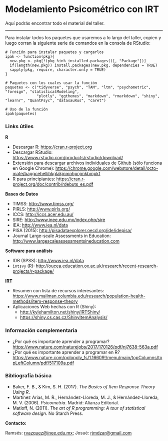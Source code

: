 # Modelamiento Psicométrico con IRT

Aquí podrás encontrar todo el material del taller.
***

Para instalar todos los paquetes que usaremos a lo largo del taller, copien y luego corran la siguiente serie de comandos en la consola de RStudio:

```
# Función para instalar paquetes y cargarlos
ipak <- function(pkg){
  new.pkg <- pkg[!(pkg %in% installed.packages()[, "Package"])]
  if(length(new.pkg)) install.packages(new.pkg, dependencies = TRUE)
  sapply(pkg, require, character.only = TRUE)
}

# Paquetes con los cuales usar la función
paquetes <- c("tidyverse", "psych", "TAM", "ltm", "psychometric", "foreign", "statisticalModeling", 
              "plotly", "ggthemes", "markdown", "rmarkdown", "shiny", "learnr", "QuantPsyc", "datasauRus", "caret")

# Uso de la función
ipak(paquetes)
```



### Links útiles

**R**
* Descargar R: https://cran.r-project.org
* Descargar RStudio: https://www.rstudio.com/products/rstudio/download/
* Extensión para descargar archivos individuales de Github (sólo funciona en Google Chrome):
https://chrome.google.com/webstore/detail/octo-mate/baggcehellihkglakjnmnhpnjmkbmpkf
* R para principiantes: https://cran.r-project.org/doc/contrib/rdebuts_es.pdf

**Bases de Datos**
* TIMSS: http://www.timss.org/
* PIRLS: http://www.pirls.org/
* ICCS: http://iccs.acer.edu.au/
* SIRE: http://www.inee.edu.mx/index.php/sire
* IEA: http://www.iea.nl/data
* PISA (2015): http://pisadataexplorer.oecd.org/ide/idepisa/
* Journal Large-scale Assessments in Education: http://www.largescaleassessmentsineducation.com

**Software para análisis**
* IDB (SPSS): http://www.iea.nl/data
* `intsvy` (R): http://oucea.education.ox.ac.uk/research/recent-research-projects/r-package/

**IRT**
* Resumen con lista de recursos interesantes: https://www.mailman.columbia.edu/research/population-health-methods/item-response-theory
* Aplicaciones Web hechas con R (Shiny):
    - http://kylehamilton.net/shiny/IRTShiny/
    - https://shiny.cs.cas.cz/ShinyItemAnalysis/


### Información complementaria
* ¿Por qué es importante aprender a programar? https://www.nature.com/naturejobs/2017/170126/pdf/nj7638-563a.pdf
* ¿Por qué es importante aprender a programar en R? 
https://www.nature.com/polopoly_fs/1.16609!/menu/main/topColumns/topLeftColumn/pdf/517109a.pdf

### Bibliografía básica

- Baker, F. B., & Kim, S. H. (2017). *The Basics of Item Response Theory Using R*.
- Martínez Arias, M. R., Hernández-Lloreda, M. J., & Hernández-Lloreda, M. V. (2006). *Psicometría*. Madrid: Alianza Editorial.
- Matloff, N. (2011). *The art of R programming: A tour of statistical software design*. No Starch Press.

**Contacto:**

Ramsés: rvazquez@inee.edu.mx; Josué: rjmdzar@gmail.com
